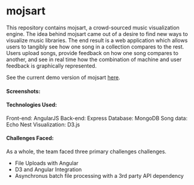 mojsart
=======

This repository contains mojsart, a crowd-sourced music visualization engine. The idea behind mojsart came out of a desire to find new ways to visualize music libraries. The end result is a web application which allows users to tangibly see how one song in a collection compares to the rest. Users upload songs, provide feedback on how one song compares to another, and see in real time how the combination of machine and user feedback is graphically represented. 

See the current demo version of mojsart [here](https://github.com/mojsart/mojsart). 

#### Screenshots:

#### Technologies Used:
Front-end: AngularJS
Back-end: Express
Database: MongoDB
Song data: Echo Nest
Visualization: D3.js

#### Challenges Faced:
As a whole, the team faced three primary challenges challenges.
- File Uploads with Angular
- D3 and Angular Integration
- Asynchronus batch file processing with a 3rd party API dependency